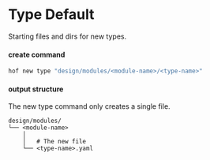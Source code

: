 # Type Default

Starting files and dirs for new types.

#### create command

```sh
hof new type "design/modules/<module-name>/<type-name>"
```

#### output structure

The new type command only creates a single file.

```
design/modules/
└── <module-name>
    │
    │   # The new file
    └── <type-name>.yaml
```

